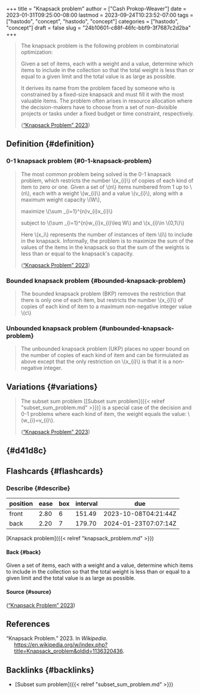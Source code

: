 +++
title = "Knapsack problem"
author = ["Cash Prokop-Weaver"]
date = 2023-01-31T09:25:00-08:00
lastmod = 2023-09-24T10:23:52-07:00
tags = ["hastodo", "concept", "hastodo", "concept"]
categories = ["hastodo", "concept"]
draft = false
slug = "24b10601-c88f-46fc-bbf9-3f7687c2d2ba"
+++

> The knapsack problem is the following problem in combinatorial optimization:
>
> Given a set of items, each with a weight and a value, determine which items to include in the collection so that the total weight is less than or equal to a given limit and the total value is as large as possible.
>
> It derives its name from the problem faced by someone who is constrained by a fixed-size knapsack and must fill it with the most valuable items. The problem often arises in resource allocation where the decision-makers have to choose from a set of non-divisible projects or tasks under a fixed budget or time constraint, respectively.
>
> (<a href="#citeproc_bib_item_1">“Knapsack Problem” 2023</a>)


## Definition {#definition}


### 0-1 knapsack problem {#0-1-knapsack-problem}

> The most common problem being solved is the 0-1 knapsack problem, which restricts the number \\(x\_{i}\\) of copies of each kind of item to zero or one. Given a set of \\(n\\) items numbered from 1 up to \\(n\\), each with a weight \\(w\_{i}\\) and a value \\(v\_{i}\\), along with a maximum weight capacity \\(W\\),
>
> maximize \\(\sum \_{i=1}^{n}v\_{i}x\_{i}\\)
>
> subject to \\(\sum \_{i=1}^{n}w\_{i}x\_{i}\leq W\\) and \\(x\_{i}\in \\{0,1\\}\\)
>
> Here \\(x\_i\\) represents the number of instances of item \\(i\\) to include in the knapsack. Informally, the problem is to maximize the sum of the values of the items in the knapsack so that the sum of the weights is less than or equal to the knapsack's capacity.
>
> (<a href="#citeproc_bib_item_1">“Knapsack Problem” 2023</a>)


### Bounded knapsack problem {#bounded-knapsack-problem}

> The bounded knapsack problem (BKP) removes the restriction that there is only one of each item, but restricts the number \\(x\_{i}\\) of copies of each kind of item to a maximum non-negative integer value \\(c\\)


### Unbounded knapsack problem {#unbounded-knapsack-problem}

> The unbounded knapsack problem (UKP) places no upper bound on the number of copies of each kind of item and can be formulated as above except that the only restriction on \\(x\_{i}\\) is that it is a non-negative integer.


## Variations {#variations}

> The subset sum problem [[Subset sum problem]({{< relref "subset_sum_problem.md" >}})] is a special case of the decision and 0-1 problems where each kind of item, the weight equals the value: \\(w\_{i}=v\_{i}\\).
>
> (<a href="#citeproc_bib_item_1">“Knapsack Problem” 2023</a>)


##  {#d41d8c}


## Flashcards {#flashcards}


### Describe {#describe}

| position | ease | box | interval | due                  |
|----------|------|-----|----------|----------------------|
| front    | 2.80 | 6   | 151.49   | 2023-10-08T04:21:44Z |
| back     | 2.20 | 7   | 179.70   | 2024-01-23T07:07:14Z |

[Knapsack problem]({{< relref "knapsack_problem.md" >}})


#### Back {#back}

Given a set of items, each with a weight and a value, determine which items to include in the collection so that the total weight is less than or equal to a given limit and the total value is as large as possible.


#### Source {#source}

(<a href="#citeproc_bib_item_1">“Knapsack Problem” 2023</a>)

## References

<style>.csl-entry{text-indent: -1.5em; margin-left: 1.5em;}</style><div class="csl-bib-body">
  <div class="csl-entry"><a id="citeproc_bib_item_1"></a>“Knapsack Problem.” 2023. In <i>Wikipedia</i>. <a href="https://en.wikipedia.org/w/index.php?title=Knapsack_problem&oldid=1136320436">https://en.wikipedia.org/w/index.php?title=Knapsack_problem&#38;oldid=1136320436</a>.</div>
</div>


## Backlinks {#backlinks}

-   [Subset sum problem]({{< relref "subset_sum_problem.md" >}})
